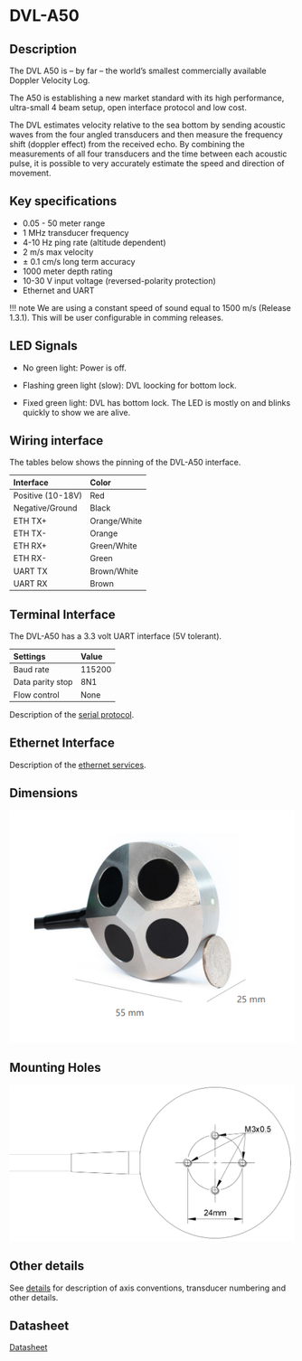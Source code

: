 # DVL-A50

## Description
The DVL A50 is – by far – the world’s smallest commercially available Doppler Velocity Log.

The A50 is establishing a new market standard with its high performance, ultra-small 4 beam setup, open interface protocol and low cost.

The DVL estimates velocity relative to the sea bottom by sending acoustic waves from the four angled transducers and then measure the frequency shift (doppler effect) from the received echo. By combining the measurements of all four transducers and the time between each acoustic pulse, it is possible to very accurately estimate the speed and direction of movement.

## Key specifications

* 0.05 - 50 meter range
* 1 MHz transducer frequency
* 4-10 Hz ping rate (altitude dependent)
* 2 m/s max velocity
* ± 0.1 cm/s long term accuracy
* 1000 meter depth rating
* 10-30 V input voltage (reversed-polarity protection)
* Ethernet and UART

!!! note
    We are using a constant speed of sound equal to 1500 m/s (Release 1.3.1). This will be user configurable in comming releases.

## LED Signals

* No green light: Power is off.

* Flashing green light (slow): DVL loocking for bottom lock.

* Fixed green light: DVL has bottom lock. The LED is mostly on and blinks quickly to show we are alive.

## Wiring interface

The tables below shows the pinning of the DVL-A50 interface.

| Interface           | Color |
| :------------------ | :-- |
| Positive (10-18V) | Red  |
| Negative/Ground | Black   |
| ETH TX+ | Orange/White   |
| ETH TX- | Orange   |
| ETH RX+ | Green/White  |
| ETH RX- | Green  |
| UART TX | Brown/White   |
| UART RX | Brown  |

## Terminal Interface

The DVL-A50 has a 3.3 volt UART interface (5V tolerant).

| Settings           | Value |
| :------------------ | :-- |
| Baud rate | 115200  |
| Data parity stop | 8N1   |
| Flow control | None  |


Description of the [serial protocol](./dvl-protocol.md).

## Ethernet Interface

Description of the [ethernet services](./dvl-a50-details.md#ethernet-interface).

<!--
## Libraries and code examples

Example code and libraries that can be used to communicate with the DVL on the terminal interface:

* [Python](https://github.com/waterlinked/dvl-python)
 -->


## Dimensions

![dvl_a50_dimensions](../img/dvl_dimensions.png)


## Mounting Holes

![dvl_a50_mounting_holes_drawing](../img/dvl_mounting_holes_drawing.png)


## Other details

See [details](./dvl-a50-details.md) for description of axis conventions, transducer numbering and other details.

## Datasheet

[Datasheet](https://www.waterlinked.com/datasheets/dvl-a50/)
